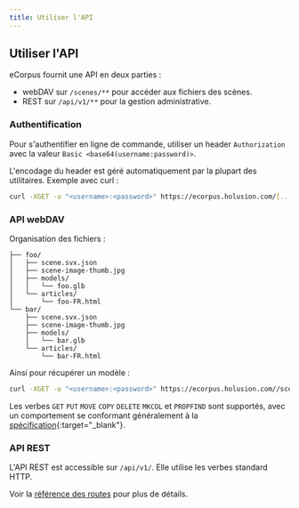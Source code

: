 ```yaml
---
title: Utiliser l'API
---
```


## Utiliser l'API

eCorpus fournit une API en deux parties :

 - webDAV sur `/scenes/**` pour accéder aux fichiers des scènes.
 - REST sur `/api/v1/**` pour la gestion administrative.

### Authentification

Pour s'authentifier en ligne de commande, utiliser un header `Authorization` avec la valeur `Basic <base64(username:password)>`.

L'encodage du header est géré automatiquement par la plupart des utilitaires. Exemple avec curl :

```bash
curl -XGET -u "<username>:<password>" https://ecorpus.holusion.com/[...]
```

### API webDAV

Organisation des fichiers :

```
├── foo/
│   ├── scene.svx.json
│   ├── scene-image-thumb.jpg
│   ├── models/
│   │   └── foo.glb
│   └── articles/
│       └── foo-FR.html
└── bar/
    ├── scene.svx.json
    ├── scene-image-thumb.jpg
    ├── models/
    │   └── bar.glb
    └── articles/
        └── bar-FR.html
```

Ainsi pour récupérer un modèle :

```bash
curl -XGET -u "<username>:<password>" https://ecorpus.holusion.com//scenes/foo/models/foo.glb
```

Les verbes `GET` `PUT` `MOVE` `COPY` `DELETE` `MKCOL` et `PROPFIND` sont supportés, avec un comportement se conformant généralement à la [spécification](http://www.webdav.org/specs/rfc4918.html){:target="_blank"}.


### API REST

L'API REST est accessible sur `/api/v1/`. Elle utilise les verbes standard HTTP.

Voir la [référence des routes](/fr/doc/references/api) pour plus de détails.
